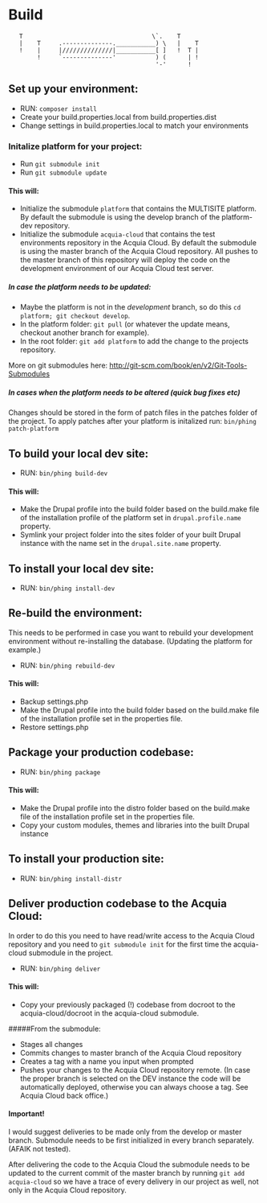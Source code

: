 # Build

       T                                    \`.    T
       |    T     .--------------.___________) \   |    T
       !    |     |//////////////|___________[ ]   !  T |
            !     `--------------'           ) (      | !
                                             '-'      !


## Set up your environment:

*   RUN: <code>composer install</code>
*   Create your build.properties.local from build.properties.dist
*   Change settings in build.properties.local to match your environments

### Initalize platform for your project:

* Run <code>git submodule init</code>
* Run <code>git submodule update</code>

#### This will:

*   Initialize the submodule <code>platform</code> that contains the MULTISITE platform. By default the submodule is using the develop branch of the platform-dev repository.
*   Initialize the submodule <code>acquia-cloud</code> that contains the test environments repository in the Acquia Cloud. By default the submodule is using the master branch of the Acquia Cloud repository. All pushes to the master branch of this repository will deploy the code on the development environment of our Acquia Cloud test server.

##### In case the platform needs to be updated:
*   Maybe the platform is not in the *development* branch, so do this `cd platform; git checkout develop`.
*   In the platform folder: <code>git pull</code> (or whatever the update means, checkout another branch for example).
*   In the root folder: <code>git add platform</code> to add the change to the projects repository.

More on git submodules here: http://git-scm.com/book/en/v2/Git-Tools-Submodules

##### In cases when the platform needs to be altered (quick bug fixes etc)

Changes should be stored in the form of patch files in the patches folder of the project. To apply patches after your platform is initalized run:  <code>bin/phing patch-platform</code>

## To build your local dev site:

*   RUN: <code>bin/phing build-dev</code>

#### This will:

*   Make the Drupal profile into the build folder based on the build.make file of the installation profile of the platform set in <code>drupal.profile.name</code> property.
*   Symlink your project folder into the sites folder of your built Drupal instance with the name set in the <code>drupal.site.name</code> property.

## To install your local dev site:

*   RUN: <code>bin/phing install-dev</code>

## Re-build the environment:

This needs to be performed in case you want to rebuild your development environment without re-installing the database. (Updating the platform for example.)

*   RUN: <code>bin/phing rebuild-dev</code>

#### This will:

*   Backup settings.php
*   Make the Drupal profile into the build folder based on the build.make file of the installation profile set in the properties file.
*   Restore settings.php

## Package your production codebase:
*   RUN: <code>bin/phing package</code>

#### This will:

*   Make the Drupal profile into the distro folder based on the build.make file of the installation profile set in the properties file.
*   Copy your custom modules, themes and libraries into the built Drupal instance

## To install your production site:

*   RUN: <code>bin/phing install-distr</code>

## Deliver production codebase to the Acquia Cloud:

In order to do this you need to have read/write access to the Acquia Cloud repository and you need to <code>git submodule init</code> for the first time the acquia-cloud submodule in the project.

*   RUN: <code>bin/phing deliver</code>

#### This will:

*   Copy your previously packaged (!) codebase from docroot to the acquia-cloud/docroot in the acquia-cloud submodule.

#####From the submodule:

*   Stages all changes
*   Commits changes to master branch of the Acquia Cloud repository
*   Creates a tag with a name you input when prompted
*   Pushes your changes to the Acquia Cloud repository remote. (In case the proper branch is selected on the DEV instance the code will be automatically deployed, otherwise you can always choose a tag. See Acquia Cloud back office.)

#### Important!

I would suggest deliveries to be made only from the develop or master branch. Submodule needs to be first initialized in every branch separately. (AFAIK not tested).

After delivering the code to the Acquia Cloud the submodule needs to be updated to the current commit of the master branch by running <code>git add acquia-cloud</code> so we have a trace of every delivery in our project as well, not only in the Acquia Cloud repository.
